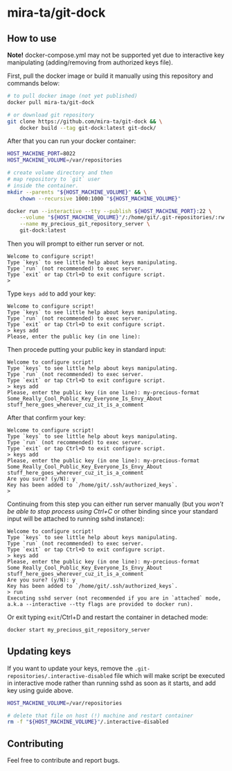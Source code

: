 # mira-ta/git-dock

## How to use

**Note!** docker-compose.yml may not be supported yet due to interactive key manipulating (adding/removing from authorized keys file).

First, pull the docker image or build it manually using this repository and commands below:

```sh
# to pull docker image (not yet published)
docker pull mira-ta/git-dock

# or download git repository
git clone https://github.com/mira-ta/git-dock && \
    docker build --tag git-dock:latest git-dock/
```

After that you can run your docker container:

```sh
HOST_MACHINE_PORT=8022
HOST_MACHINE_VOLUME=/var/repositories

# create volume directory and then
# map repository to `git` user
# inside the container.
mkdir --parents "${HOST_MACHINE_VOLUME}" && \
    chown --recursive 1000:1000 "${HOST_MACHINE_VOLUME}"

docker run --interactive --tty --publish ${HOST_MACHINE_PORT}:22 \
    --volume "${HOST_MACHINE_VOLUME}"/:/home/git/.git-repositories/:rw \
    --name my_precious_git_repository_server \
    git-dock:latest
```

Then you will prompt to either run server or not.

```
Welcome to configure script!
Type `keys` to see little help about keys manipulating.
Type `run` (not recommended) to exec server.
Type `exit` or tap Ctrl+D to exit configure script.
> 
```

Type `keys add` to add your key:

```
Welcome to configure script!
Type `keys` to see little help about keys manipulating.
Type `run` (not recommended) to exec server.
Type `exit` or tap Ctrl+D to exit configure script.
> keys add
Please, enter the public key (in one line): 
```

Then procede putting your public key in standard input:

```
Welcome to configure script!
Type `keys` to see little help about keys manipulating.
Type `run` (not recommended) to exec server.
Type `exit` or tap Ctrl+D to exit configure script.
> keys add
Please, enter the public key (in one line): my-precious-format Some_Really_Cool_Public_Key_Everyone_Is_Envy_About stuff_here_goes_wherever_cuz_it_is_a_comment
```

After that confirm your key:

```
Welcome to configure script!
Type `keys` to see little help about keys manipulating.
Type `run` (not recommended) to exec server.
Type `exit` or tap Ctrl+D to exit configure script.
> keys add
Please, enter the public key (in one line): my-precious-format Some_Really_Cool_Public_Key_Everyone_Is_Envy_About stuff_here_goes_wherever_cuz_it_is_a_comment
Are you sure? (y/N): y
Key has been added to `/home/git/.ssh/authorized_keys`.
> 
```

Continuing from this step you can either run server manually (but you *won't be able to stop process using Ctrl+C* or other binding since your standard input will be attached to running sshd instance):

```
Welcome to configure script!
Type `keys` to see little help about keys manipulating.
Type `run` (not recommended) to exec server.
Type `exit` or tap Ctrl+D to exit configure script.
> keys add
Please, enter the public key (in one line): my-precious-format Some_Really_Cool_Public_Key_Everyone_Is_Envy_About stuff_here_goes_wherever_cuz_it_is_a_comment
Are you sure? (y/N): y
Key has been added to `/home/git/.ssh/authorized_keys`.
> run
Executing sshd server (not recommended if you are in `attached` mode,
a.k.a --interactive --tty flags are provided to docker run).
```

Or exit typing `exit`/Ctrl+D and restart the container in detached mode:

```sh
docker start my_precious_git_repository_server
```

## Updating keys

If you want to update your keys, remove the `.git-repositories/.interactive-disabled` file which will make script be executed in interactive mode rather than running sshd as soon as it starts, and add key using guide above.

```sh
HOST_MACHINE_VOLUME=/var/repositories

# delete that file on host (!) machine and restart container
rm -f "${HOST_MACHINE_VOLUME}"/.interactive-disabled
```

## Contributing

Feel free to contribute and report bugs.

